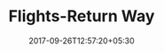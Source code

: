 ---
title: "Flights-Return Way"
date: 2017-09-26T12:57:20+05:30
draft: false
layout: flight-return-way

flight : flight-header

flightContent : gray-bg

returnpage : returnway

returnway : true

---